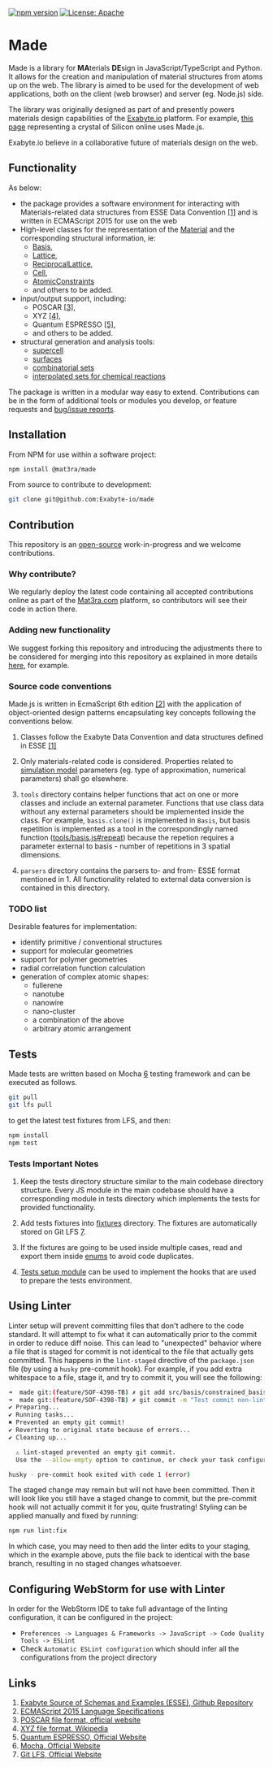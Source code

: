 [![npm version](https://badge.fury.io/js/%40mat3ra%2Fmade.svg)](https://badge.fury.io/js/%40mat3ra%2Fmade)
[![License: Apache](https://img.shields.io/badge/License-Apache-blue.svg)](https://www.apache.org/licenses/LICENSE-2.0)

# Made

Made is a library for **MA**terials **DE**sign in JavaScript/TypeScript and Python. It allows for the creation and manipulation of material structures from atoms up on the web. The library is aimed to be used for the development of web applications, both on the client (web browser) and server (eg. Node.js) side.

The library was originally designed as part of and presently powers materials design capabilities of the [Exabyte.io](https://exabyte.io) platform. For example, [this page](https://platform.exabyte.io/demo/materials/n3HSzCmyoctgJFGGE) representing a crystal of Silicon online uses Made.js.

Exabyte.io believe in a collaborative future of materials design on the web.

## Functionality

As below:

- the package provides a software environment for interacting with Materials-related data structures from ESSE Data Convention [[1]](#links) and is written in ECMAScript 2015 for use on the web
- High-level classes for the representation of the [Material](src/material.js) and the corresponding structural information, ie:
    - [Basis](src/basis/basis.js), 
    - [Lattice](src/lattice/lattice.js), 
    - [ReciprocalLattice](src/lattice/reciprocal/lattice_reciprocal.js), 
    - [Cell](src/cell/cell.js), 
    - [AtomicConstraints](src/constraints/constraints.js) 
    - and others to be added.
- input/output support, including:
    - POSCAR [[3]](#links), 
    - XYZ [[4]](#links),
    - Quantum ESPRESSO [[5]](#links),
    - and others to be added.
- structural generation and analysis tools:
    - [supercell](src/tools/supercell.js)
    - [surfaces](src/tools/surface.js)
    - [combinatorial sets](src/parsers/xyz_combinatorial_basis.js)
    - [interpolated sets for chemical reactions](src/tools/basis.js)

The package is written in a modular way easy to extend. Contributions can be in the form of additional tools or modules you develop, or feature requests and [bug/issue reports](https://help.github.com/articles/creating-an-issue/).

## Installation

From NPM for use within a software project:

```bash
npm install @mat3ra/made

```

From source to contribute to development:

```bash
git clone git@github.com:Exabyte-io/made
```

## Contribution

This repository is an [open-source](LICENSE.md) work-in-progress and we welcome contributions.

### Why contribute?

We regularly deploy the latest code containing all accepted contributions online as part of the [Mat3ra.com](https://mat3ra.com) platform, so contributors will see their code in action there.

### Adding new functionality

We suggest forking this repository and introducing the adjustments there to be considered for merging into this repository as explained in more details [here](https://gist.github.com/Chaser324/ce0505fbed06b947d962), for example.

### Source code conventions

Made.js is written in EcmaScript 6th edition [[2]](#links) with the application of object-oriented design patterns encapsulating key concepts following the conventions below.

1. Classes follow the Exabyte Data Convention and data structures defined in ESSE [[1]](#links)

2. Only materials-related code is considered. Properties related to [simulation model](https://docs.exabyte.io/models/overview/) parameters (eg. type of approximation, numerical parameters) shall go elsewhere.

3. `tools` directory contains helper functions that act on one or more classes and include an external parameter. Functions that use class data without any external parameters should be implemented inside the class. For example, `basis.clone()` is implemented in `Basis`, but basis repetition is implemented as a tool in the correspondingly named function ([tools/basis.js#repeat](src/tools/basis.js)) because the repetion requires a parameter external to basis - number of repetitions in 3 spatial dimensions.

4. `parsers` directory contains the parsers to- and from- ESSE format mentioned in 1. All functionality related to external data conversion is contained in this directory. 


### TODO list

Desirable features for implementation:

- identify primitive / conventional structures
- support for molecular geometries
- support for polymer geometries
- radial correlation function calculation
- generation of complex atomic shapes:
    - fullerene
    - nanotube
    - nanowire
    - nano-cluster
    - a combination of the above
    - arbitrary atomic arrangement

## Tests

Made tests are written based on Mocha [6](#links) testing framework and can be executed as follows.

```bash
git pull
git lfs pull
```
to get the latest test fixtures from LFS, and then:

```bash
npm install
npm test
```

### Tests Important Notes

1. Keep the tests directory structure similar to the main codebase directory structure. Every JS module in the main codebase should have a corresponding module in tests directory which implements the tests for provided functionality.

2. Add tests fixtures into [fixtures](./tests/fixtures) directory. The fixtures are automatically stored on Git LFS [7](#links).

3. If the fixtures are going to be used inside multiple cases, read and export them inside [enums](./tests/enums.js) to avoid code duplicates.

4. [Tests setup module](./tests/setup.js) can be used to implement the hooks that are used to prepare the tests environment.

## Using Linter

Linter setup will prevent committing files that don't adhere to the code standard. It will
attempt to fix what it can automatically prior to the commit in order to reduce diff noise. This can lead to "unexpected" behavior where a
file that is staged for commit is not identical to the file that actually gets committed. This happens
in the `lint-staged` directive of the `package.json` file (by using a `husky` pre-commit hook). For example,
if you add extra whitespace to a file, stage it, and try to commit it, you will see the following:

```bash
➜  made git:(feature/SOF-4398-TB) ✗ git add src/basis/constrained_basis.js
➜  made git:(feature/SOF-4398-TB) ✗ git commit -m "Test commit non-linted code"
✔ Preparing...
✔ Running tasks...
✖ Prevented an empty git commit!
✔ Reverting to original state because of errors...
✔ Cleaning up...

  ⚠ lint-staged prevented an empty git commit.
  Use the --allow-empty option to continue, or check your task configuration

husky - pre-commit hook exited with code 1 (error)
```

The staged change may remain but will not have been committed. Then it will look like you still have a staged
change to commit, but the pre-commit hook will not actually commit it for you, quite frustrating! Styling can
be applied manually and fixed by running:

```bash
npm run lint:fix
```

In which case, you may need to then add the linter edits to your staging, which in the example above, puts the
file back to identical with the base branch, resulting in no staged changes whatsoever.

## Configuring WebStorm for use with Linter

In order for the WebStorm IDE to take full advantage of the linting configuration, it can be configured in the project:

- `Preferences -> Languages & Frameworks -> JavaScript -> Code Quality Tools -> ESLint`
- Check `Automatic ESLint configuration` which should infer all the configurations from the project directory

## Links

1. [Exabyte Source of Schemas and Examples (ESSE), Github Repository](https://github.com/exabyte-io/exabyte-esse)
2. [ECMAScript 2015 Language Specifications](https://www.ecma-international.org/ecma-262/6.0/)
3. [POSCAR file format, official website](https://cms.mpi.univie.ac.at/vasp/guide/node59.html)
4. [XYZ file format, Wikipedia](https://en.wikipedia.org/wiki/XYZ_file_format)
5. [Quantum ESPRESSO, Official Website](https://www.quantum-espresso.org/)
6. [Mocha, Official Website](https://mochajs.org/)
7. [Git LFS, Official Website](https://git-lfs.github.com/)
